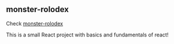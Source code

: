 ## monster-rolodex

Check [monster-rolodex](https://eldernobrega.github.io/monster-rolodex/)

This is a small React project with basics and fundamentals of react!

